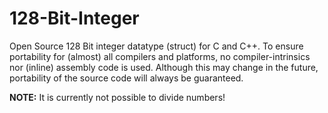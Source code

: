 # 128-Bit-Integer
Open Source 128 Bit integer datatype (struct) for C and C++. To ensure portability for (almost) all compilers and platforms, no compiler-intrinsics nor (inline) assembly code is used. Although this may change in the future, portability of the source code will always be guaranteed.

**NOTE:** It is currently not possible to divide numbers!
